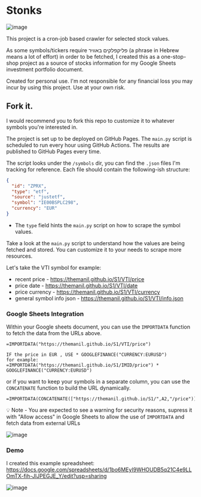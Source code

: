# Stonks
![image](https://github.com/user-attachments/assets/e0089ccf-7a6d-4d85-808e-b90e7eefb4c0)

This project is a cron-job based crawler for selected stock values.

As some symbols/tickers require פליקפלקים באוויר (a phrase in Hebrew means a lot of effort) in order to be fetched, I created this as a one-stop-shop project as a source of stocks information for my Google Sheets investment portfolio document.

Created for personal use. I'm not responsible for any financial loss you may incur by using this project. Use at your own risk.



## Fork it.
I would recommend you to fork this repo to customize it to whatever symbols you're interested in.

The project is set up to be deployed on GitHub Pages. The `main.py` script is scheduled to run every hour using GitHub Actions. The results are published to GitHub Pages every time.

The script looks under the `/symbols` dir, you can find the `.json` files I'm tracking for reference. Each file should contain the following-ish structure:
```json
{
  "id": "ZPRX",
  "type": "etf",
  "source": "justetf",
  "symbol": "IE00BSPLC298",
  "currency": "EUR"
}
```
- The `type` field hints the `main.py` script on how to scrape the symbol values.

Take a look at the `main.py` script to understand how the values are being fetched and stored. You can customize it to your needs to scrape more resources.




Let's take the VTI symbol for example:
- recent price - https://themanil.github.io/S1/VTI/price
- price date - https://themanil.github.io/S1/VTI/date
- price currency - https://themanil.github.io/S1/VTI/currency
- general symbol info json - https://themanil.github.io/S1/VTI/info.json

### Google Sheets Integration

Within your Google sheets document, you can use the `IMPORTDATA` function to fetch the data from the URLs above.

```
=IMPORTDATA("https://themanil.github.io/S1/VTI/price")

IF the price in EUR , USE * GOOGLEFINANCE("CURRENCY:EURUSD") 
for example:
=IMPORTDATA("https://themanil.github.io/S1/IMID/price") * GOOGLEFINANCE("CURRENCY:EURUSD")
```

or if you want to keep your symbols in a separate column, you can use the `CONCATENATE` function to build the URL dynamically.
```
=IMPORTDATA(CONCATENATE(["https://themanil.github.io/S1/",A2,"/price"))
```


💡 Note - You are expected to see a warning for security reasons, supress it with "Allow access" in Google Sheets to allow the use of `IMPORTDATA` and fetch data from external URLs 

![image](https://github.com/user-attachments/assets/6a631429-9418-4962-9d5a-3f8910334d9c)

### Demo

I created this example spreadsheet: https://docs.google.com/spreadsheets/d/1bo6MEyI9WHOUDB5q21C4e9LLOmTX-fih-JIJPEGJE_Y/edit?usp=sharing

![image](https://github.com/user-attachments/assets/cddf7155-e575-46d2-9929-4c781bfcdd91)



